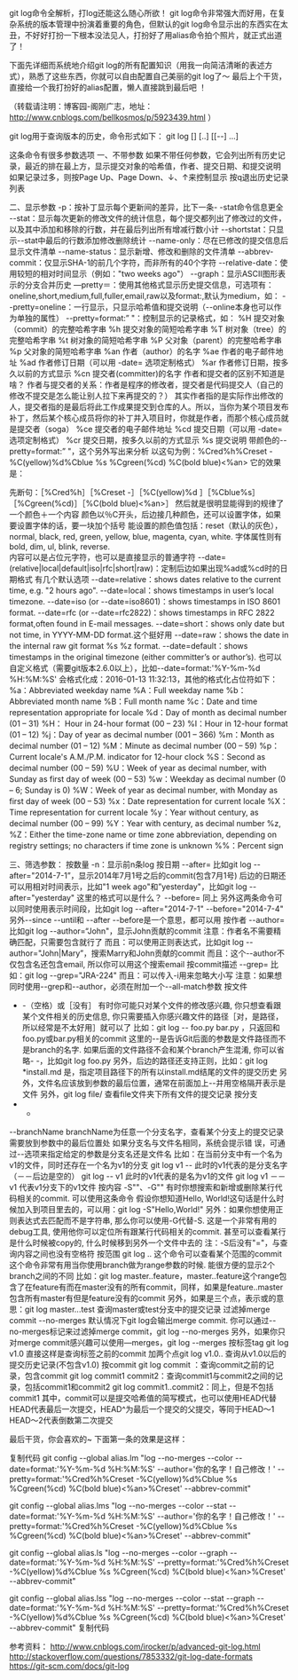 git log命令全解析，打log还能这么随心所欲！
git log命令非常强大而好用，在复杂系统的版本管理中扮演着重要的角色，但默认的git log命令显示出的东西实在太丑，不好好打扮一下根本没法见人，打扮好了用alias命令拍个照片，就正式出道了！
 
下面先详细而系统地介绍git log的所有配置知识（用我一向简洁清晰的表述方式），熟悉了这些东西，你就可以自由配置自己美丽的git log了～
最后上个干货，直接给一个我打扮好的alias配置，懒人直接跳到最后吧 ！
 
（转载请注明：博客园-阁刚广志，地址：http://www.cnblogs.com/bellkosmos/p/5923439.html ）
 
git log用于查询版本的历史，命令形式如下：
git log [<options>] [<since>..<until>] [[--] <path>...]
 

这条命令有很多参数选项
一、不带参数
如果不带任何参数，它会列出所有历史记录，最近的排在最上方，显示提交对象的哈希值，作者、提交日期、和提交说明
如果记录过多，则按Page Up、Page Down、↓、↑来控制显示
按q退出历史记录列表
 
二、显示参数
-p：按补丁显示每个更新间的差异，比下一条- -stat命令信息更全
--stat：显示每次更新的修改文件的统计信息，每个提交都列出了修改过的文件，以及其中添加和移除的行数，并在最后列出所有增减行数小计
--shortstat：只显示--stat中最后的行数添加修改删除统计
--name-only：尽在已修改的提交信息后显示文件清单
--name-status：显示新增、修改和删除的文件清单
--abbrev-commit：仅显示SHA-1的前几个字符，而非所有的40个字符
--relative-date：使用较短的相对时间显示（例如："two weeks ago"）
--graph：显示ASCII图形表示的分支合并历史
—pretty＝：使用其他格式显示历史提交信息，可选项有：oneline,short,medium,full,fuller,email,raw以及format:<string>,默认为medium，如：
--pretty=oneline：一行显示，只显示哈希值和提交说明（--online本身也可以作为单独的属性）
--pretty=format:” "：控制显示的记录格式，如：
%H  提交对象（commit）的完整哈希字串
%h  提交对象的简短哈希字串
%T  树对象（tree）的完整哈希字串
%t  树对象的简短哈希字串
%P  父对象（parent）的完整哈希字串
%p  父对象的简短哈希字串
%an 作者（author）的名字
%ae 作者的电子邮件地址
%ad 作者修订日期（可以用 -date= 选项定制格式）
%ar 作者修订日期，按多久以前的方式显示
%cn 提交者(committer)的名字
作者和提交者的区别不知道是啥？
作者与提交者的关系：作者是程序的修改者，提交者是代码提交人（自己的修改不提交是怎么能让别人拉下来再提交的？）
其实作者指的是实际作出修改的人，提交者指的是最后将此工作成果提交到仓库的人。所以，当你为某个项目发布补丁，然后某个核心成员将你的补丁并入项目时，你就是作者，而那个核心成员就是提交者（soga）
%ce 提交者的电子邮件地址
%cd 提交日期（可以用 -date= 选项定制格式）
%cr 提交日期，按多久以前的方式显示
%s  提交说明
带颜色的--pretty=format:” "，这个另外写出来分析
以这句为例：%Cred%h%Creset -%C(yellow)%d%Cblue %s %Cgreen(%cd) %C(bold blue)<%an>
它的效果是：   
 

先断句：［%Cred%h］［%Creset   -］［%C(yellow)%d ］［%Cblue%s］［%Cgreen(%cd)］［%C(bold blue)<%an>］
然后就是很明显能得到的规律了
一个颜色＋一个内容
颜色以％C开头，后边接几种颜色，还可以设置字体，如果要设置字体的话，要一块加个括号
能设置的颜色值包括：reset（默认的灰色），normal, black, red, green, yellow, blue, magenta, cyan, white.
字体属性则有bold, dim, ul, blink, reverse.  
内容可以是占位元字符，也可以是直接显示的普通字符
--date= (relative|local|default|iso|rfc|short|raw)：定制后边如果出现%ad或%cd时的日期格式
有几个默认选项
--date=relative：shows dates relative to the current time, e.g. "2 hours ago".
--date=local：shows timestamps in user’s local timezone.
--date=iso (or --date=iso8601)：shows timestamps in ISO 8601 format.
--date=rfc (or --date=rfc2822)：shows timestamps in RFC 2822 format,often found in E-mail messages.
--date=short：shows only date but not time, in YYYY-MM-DD format.这个挺好用
--date=raw：shows the date in the internal raw git format %s %z format.
--date=default：shows timestamps in the original timezone (either committer’s or author’s).
也可以自定义格式（需要git版本2.6.0以上），比如--date=format:'%Y-%m-%d %H:%M:%S' 会格式化成：2016-01-13 11:32:13，其他的格式化占位符如下：
%a：Abbreviated weekday name
%A：Full weekday name
%b：Abbreviated month name
%B：Full month name
%c：Date and time representation appropriate for locale
%d：Day of month as decimal number (01 – 31)
%H： Hour in 24-hour format (00 – 23)
%I：Hour in 12-hour format (01 – 12)
%j：Day of year as decimal number (001 – 366)
%m：Month as decimal number (01 – 12)
%M：Minute as decimal number (00 – 59)
%p：Current locale's A.M./P.M. indicator for 12-hour clock
%S：Second as decimal number (00 – 59)
%U：Week of year as decimal number, with Sunday as first day of week (00 – 53)
%w：Weekday as decimal number (0 – 6; Sunday is 0)
%W：Week of year as decimal number, with Monday as first day of week (00 – 53)
%x：Date representation for current locale
%X：Time representation for current locale
%y：Year without century, as decimal number (00 – 99)
%Y：Year with century, as decimal number
%z, %Z：Either the time-zone name or time zone abbreviation, depending on registry settings; no characters if time zone is unknown
%%：Percent sign
 
三、筛选参数：
按数量
-n：显示前n条log
按日期
--after=
比如git log --after="2014-7-1”，显示2014年7月1号之后的commit(包含7月1号)
后边的日期还可以用相对时间表示，比如"1 week ago"和”yesterday"，比如git log --after="yesterday"
这里的格式可以是什么？
--before=
同上
另外这两条命令可以同时使用表示时间段，比如git log --after="2014-7-1" --before="2014-7-4"
另外--since --until和 --after --before是一个意思，都可以用
按作者
--author=
比如git log --author=“John"，显示John贡献的commit
注意：作者名不需要精确匹配，只需要包含就行了
而且：可以使用正则表达式，比如git log --author="John\|Mary”，搜索Marry和John贡献的commit
而且：这个--author不仅包含名还包含email, 所以你可以用这个搜索email
按commit描述
--grep=
比如：git log --grep="JRA-224"
而且：可以传入-i用来忽略大小写
注意：如果想同时使用--grep和--author，必须在附加一个--all-match参数
按文件
- -（空格）或［没有］
有时你可能只对某个文件的修改感兴趣, 你只想查看跟某个文件相关的历史信息, 你只需要插入你感兴趣文件的路径［对，是路径，所以经常是不太好用］就可以了
比如：git log -- foo.py bar.py ，只返回和foo.py或bar.py相关的commit
这里的--是告诉Git后面的参数是文件路径而不是branch的名字. 如果后面的文件路径不会和某个branch产生混淆, 你可以省略- -，比如git log foo.py 
另外，后边的路径还支持正则，比如：git log  *install.md 是，指定项目路径下的所有以install.md结尾的文件的提交历史
另外，文件名应该放到参数的最后位置，通常在前面加上--并用空格隔开表示是文件
另外，git log file/ 查看file文件夹下所有文件的提交记录
按分支
- -
--branchName branchName为任意一个分支名字，查看某个分支上的提交记录
需要放到参数中的最后位置处
如果分支名与文件名相同，系统会提示错 误，可通过--选项来指定给定的参数是分支名还是文件名
比如：在当前分支中有一个名为v1的文件，同时还存在一个名为v1的分支
git log v1 -- 此时的v1代表的是分支名字（－－后边是空的）
git log -- v1 此时的v1代表的是名为v1的文件
git log v1 －－ v1 代表v1分支下的v1文件
按内容
-S"<string>"、-G"<string>"
有时你想搜索和新增或删除某行代码相关的commit. 可以使用这条命令
假设你想知道Hello, World!这句话是什么时候加入到项目里去的，可以用：git log -S"Hello,World!"
另外：如果你想使用正则表达式去匹配而不是字符串, 那么你可以使用-G代替-S.
这是一个非常有用的debug工具, 使用他你可以定位所有跟某行代码相关的commit. 甚至可以查看某行是什么时候被copy的, 什么时候移到另外一个文件中去的
注：-S后没有"="，与查询内容之间也没有空格符
按范围
git log <since>..<until>
这个命令可以查看某个范围的commit
这个命令非常有用当你使用branch做为range参数的时候. 能很方便的显示2个branch之间的不同
比如：git log master..feature，master..feature这个range包含了在feature有而在master没有的所有commit，同样，如果是feature..master包含所有master有但是feature没有的commit
另外，如果是三个点，表示或的意思：git log master...test 查询master或test分支中的提交记录
过滤掉merge commit
--no-merges
默认情况下git log会输出merge commit.  你可以通过--no-merges标记来过滤掉merge commit，git log --no-merges
另外，如果你只对merge commit感兴趣可以使用—merges，git log --merges
按标签tag
git log v1.0
直接这样是查询标签之前的commit
加两个点git log v1.0.. 查询从v1.0以后的提交历史记录(不包含v1.0)
按commit
git log commit ：查询commit之前的记录，包含commit
git log commit1 commit2：查询commit1与commit2之间的记录，包括commit1和commit2
git log commit1..commit2：同上，但是不包括commit1
其中，commit可以是提交哈希值的简写模式，也可以使用HEAD代替
HEAD代表最后一次提交，HEAD^为最后一个提交的父提交，等同于HEAD～1
HEAD～2代表倒数第二次提交
 
最后干货，你会喜欢的~
下面第一条的效果是这样：

 

复制代码
git config --global alias.lm  "log --no-merges --color --date=format:'%Y-%m-%d %H:%M:%S' --author='你的名字！自己修改！' --pretty=format:'%Cred%h%Creset -%C(yellow)%d%Cblue %s %Cgreen(%cd) %C(bold blue)<%an>%Creset' --abbrev-commit"


git config --global alias.lms  "log --no-merges --color --stat --date=format:'%Y-%m-%d %H:%M:%S' --author='你的名字！自己修改！' --pretty=format:'%Cred%h%Creset -%C(yellow)%d%Cblue %s %Cgreen(%cd) %C(bold blue)<%an>%Creset' --abbrev-commit"


git config --global alias.ls "log --no-merges --color --graph --date=format:'%Y-%m-%d %H:%M:%S' --pretty=format:'%Cred%h%Creset -%C(yellow)%d%Cblue %s %Cgreen(%cd) %C(bold blue)<%an>%Creset' --abbrev-commit"


git config --global alias.lss "log --no-merges --color --stat --graph --date=format:'%Y-%m-%d %H:%M:%S' --pretty=format:'%Cred%h%Creset -%C(yellow)%d%Cblue %s %Cgreen(%cd) %C(bold blue)<%an>%Creset' --abbrev-commit"
复制代码
 

参考资料：
http://www.cnblogs.com/irocker/p/advanced-git-log.html
http://stackoverflow.com/questions/7853332/git-log-date-formats
https://git-scm.com/docs/git-log
